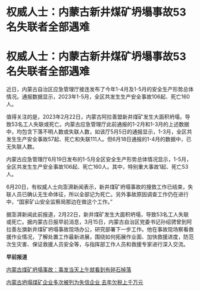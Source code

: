 # 权威人士：内蒙古新井煤矿坍塌事故53名失联者全部遇难

# 权威人士：内蒙古新井煤矿坍塌事故53名失联者全部遇难

近日，内蒙古自治区应急管理厅接连发布了今年1-4月及1-5月的安全生产形势总体情况。通报数据显示，2023年1-5月，全区共发生生产安全事故106起、死亡160人。

值得关注的是，2023年2月22日，内蒙古阿拉善盟新井煤矿发生大面积坍塌，导致53名工人失联或死亡。内蒙古应急管理厅此前通报的1-2月和1-3月的上述数据中，均包含下落不明人数或失联人数，如该厅5月5日的通报显示，1-3月，全区共发生生产安全事故57起、死亡和失联111人。但6月18日通报的1-4月的数据中，已无失联人数。

内蒙古应急管理厅6月19日发布的1-5月全区安全生产形势总体情况显示，1-5月，全区共发生生产安全事故106起、死亡160人。其中，特别重大事故1起、死亡53人。

6月20日，有权威人士向澎湃新闻表示，新井煤矿坍塌事故的搜救工作已结束，失联人员已确认无生命体征，所以全部记为死亡。另外事故原因调查工作仍在进行中，“国家矿山安全监察局那边在做这个工作。”

据澎湃新闻此前报道，2月22日，新井煤矿发生大面积坍塌，导致53名工人失联或死亡。据内蒙古日报早前消息，3月15日，内蒙古自治区党委书记孙绍骋曾到阿拉善左旗新井煤矿坍塌事故现场办公，研究部署下一步工作。他在事故现场察看救援作业情况，了解处置工作最新进展，围绕如何拓展作业面、加快救援进度，防范次生灾害、保证救援人员安全等，与指挥部工作人员和救援专家进行深入交流。

**早前报道**

[内蒙古煤矿坍塌事故：事发当天上午就看到有碎石掉落](https://new.qq.com/rain/a/20230224A01KN800)

[内蒙古坍塌煤矿企业多次被列为失信企业 去年欠税上千万元](https://new.qq.com/rain/a/20230222A0993R00)


